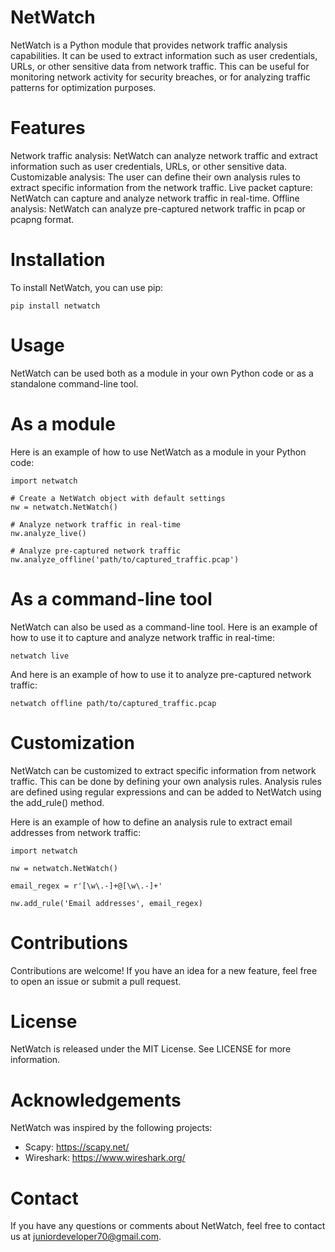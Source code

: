 # NetWatch
NetWatch is a Python module that provides network traffic analysis capabilities. It can be used to extract information such as user credentials, URLs, or other sensitive data from network traffic. This can be useful for monitoring network activity for security breaches, or for analyzing traffic patterns for optimization purposes.

# Features
Network traffic analysis: NetWatch can analyze network traffic and extract information such as user credentials, URLs, or other sensitive data.
Customizable analysis: The user can define their own analysis rules to extract specific information from the network traffic.
Live packet capture: NetWatch can capture and analyze network traffic in real-time.
Offline analysis: NetWatch can analyze pre-captured network traffic in pcap or pcapng format.

# Installation
To install NetWatch, you can use pip:
```
pip install netwatch
```

# Usage
NetWatch can be used both as a module in your own Python code or as a standalone command-line tool.

# As a module
Here is an example of how to use NetWatch as a module in your Python code:
```
import netwatch

# Create a NetWatch object with default settings
nw = netwatch.NetWatch()

# Analyze network traffic in real-time
nw.analyze_live()

# Analyze pre-captured network traffic
nw.analyze_offline('path/to/captured_traffic.pcap')
```

# As a command-line tool
NetWatch can also be used as a command-line tool. Here is an example of how to use it to capture and analyze network traffic in real-time:
```
netwatch live
```

And here is an example of how to use it to analyze pre-captured network traffic:
```
netwatch offline path/to/captured_traffic.pcap
```

# Customization
NetWatch can be customized to extract specific information from network traffic. This can be done by defining your own analysis rules. Analysis rules are defined using regular expressions and can be added to NetWatch using the add_rule() method.

Here is an example of how to define an analysis rule to extract email addresses from network traffic:
```
import netwatch

nw = netwatch.NetWatch()

email_regex = r'[\w\.-]+@[\w\.-]+'

nw.add_rule('Email addresses', email_regex)
```

# Contributions
Contributions are welcome! If you have an idea for a new feature, feel free to open an issue or submit a pull request.

# License
NetWatch is released under the MIT License. See LICENSE for more information.

# Acknowledgements
NetWatch was inspired by the following projects:

- Scapy: https://scapy.net/
- Wireshark: https://www.wireshark.org/

# Contact
If you have any questions or comments about NetWatch, feel free to contact us at juniordeveloper70@gmail.com.

